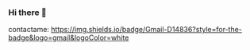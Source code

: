 ### Hi there 👋

contactame:
https://img.shields.io/badge/Gmail-D14836?style=for-the-badge&logo=gmail&logoColor=white
